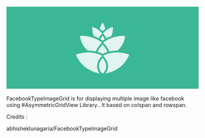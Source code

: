 ![Spruce Logo](https://github.com/willowtreeapps/spruce-android/blob/master/imgs/header_image.png)

FacebookTypeImageGrid is for displaying multiple image like facebook using #AsymmetricGridView Library..
It based on colspan and rowspan.

Credits :

abhisheklunagaria/FacebookTypeImageGrid
